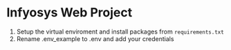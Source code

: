 # Infyosys Web Project

1. Setup the virtual enviroment and install packages from `requirements.txt` 
2. Rename .env_example to .env and add your credentials
